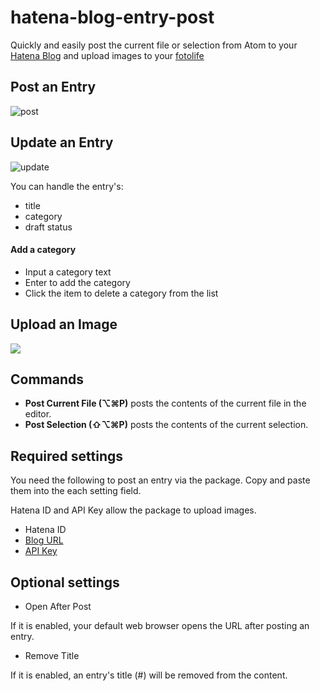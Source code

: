 # hatena-blog-entry-post

Quickly and easily post the current file or selection from Atom to your [Hatena Blog](http://hatenablog.com/) and upload images to your [fotolife](http://f.hatena.ne.jp/)

## Post an Entry

![post](https://cloud.githubusercontent.com/assets/15242484/15038403/6d8b222a-12de-11e6-8ce5-60257b8dc153.gif)

## Update an Entry
![update](https://cloud.githubusercontent.com/assets/15242484/15038407/76a75a54-12de-11e6-971f-68ef5097a13b.gif)

You can handle the entry's:
- title
- category
- draft status

#### Add a category
- Input a category text
- Enter to add the category
- Click the item to delete a category from the list

## Upload an Image

![](https://zippy.gfycat.com/HardtofindDampIrishredandwhitesetter.gif)

## Commands
- **Post Current File (⌥⌘P)** posts the contents of the current file in the editor.
- **Post Selection (⇧⌥⌘P)** posts the contents of the current selection.

## Required settings
You need the following to post an entry via the package. Copy and paste them into the each setting field.

Hatena ID and API Key allow the package to upload images.

- Hatena ID
- [Blog URL](http://blog.hatena.ne.jp/my/config)
- [API Key](http://blog.hatena.ne.jp/my/config/detail)

## Optional settings

- Open After Post

If it is enabled, your default web browser opens the URL after posting an entry.

- Remove Title

If it is enabled, an entry's title (#) will be removed from the content.
